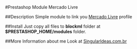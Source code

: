 #Prestashop Module Mercado Livre

##Description
Simple module to link you [Mercado Livre](http://www.mercadolivre.com.br) profile

##Install
Just copy all files to **blockml** folder at **$PRESTASHOP_HOME/modules** folder.

##More Information about me
Look at [SingularIdeas.com.br](http://singularideas.com.br/produtos/prestashop/modulo-bloco-mercado-livre/)

